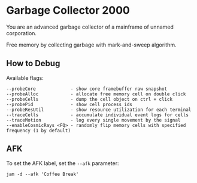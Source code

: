 # Garbage Collector 2000

You are an advanced garbage collector of a mainframe of unnamed corporation.

Free memory by collecting garbage with mark-and-sweep algorithm.


## How to Debug

Available flags:

```
--probeCore             - show core framebuffer raw snapshot
--probeAlloc            - allocate free memory cell on double click
--probeCells            - dump the cell object on ctrl + click
--probePid              - show cell process ids
--probeResUtil          - show resource utilization for each terminal
--traceCells            - accumulate individual event logs for cells
--traceMotion           - log every single movement by the signal
--enableCosmicRays <FQ> - randomly flip memory cells with specified frequency (1 by default)
```

## AFK

To set the AFK label, set the ```--afk``` parameter:

```
jam -d --afk 'Coffee Break'
```
